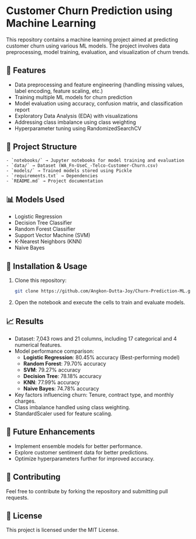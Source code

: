 # Customer Churn Prediction using Machine Learning

This repository contains a machine learning project aimed at predicting customer churn using various ML models. The project involves data preprocessing, model training, evaluation, and visualization of churn trends.

## 📌 Features
- Data preprocessing and feature engineering (handling missing values, label encoding, feature scaling, etc.)
- Training multiple ML models for churn prediction
- Model evaluation using accuracy, confusion matrix, and classification report
- Exploratory Data Analysis (EDA) with visualizations
- Addressing class imbalance using class weighting
- Hyperparameter tuning using RandomizedSearchCV

## 📂 Project Structure
```
- `notebooks/` → Jupyter notebooks for model training and evaluation  
- `data/` → Dataset (WA_Fn-UseC_-Telco-Customer-Churn.csv)  
- `models/` → Trained models stored using Pickle  
- `requirements.txt` → Dependencies  
- `README.md` → Project documentation  
```

## 📊 Models Used
- Logistic Regression
- Decision Tree Classifier  
- Random Forest Classifier  
- Support Vector Machine (SVM)
- K-Nearest Neighbors (KNN)
- Naive Bayes

## 🔧 Installation & Usage
1. Clone this repository:  
   ```sh
   git clone https://github.com/Angkon-Dutta-Joy/Churn-Prediction-ML.git
   ```
2. Open the notebook and execute the cells to train and evaluate models.

## 📈 Results
- Dataset: 7,043 rows and 21 columns, including 17 categorical and 4 numerical features.
- Model performance comparison:
  - **Logistic Regression**: 80.45% accuracy (Best-performing model)
  - **Random Forest**: 79.70% accuracy
  - **SVM**: 79.27% accuracy
  - **Decision Tree**: 78.18% accuracy
  - **KNN**: 77.99% accuracy
  - **Naive Bayes**: 74.78% accuracy
- Key factors influencing churn: Tenure, contract type, and monthly charges.
- Class imbalance handled using class weighting.
- StandardScaler used for feature scaling.

## 🚀 Future Enhancements
- Implement ensemble models for better performance.
- Explore customer sentiment data for better predictions.
- Optimize hyperparameters further for improved accuracy.

## 🤝 Contributing
Feel free to contribute by forking the repository and submitting pull requests.

## 📜 License
This project is licensed under the MIT License.

